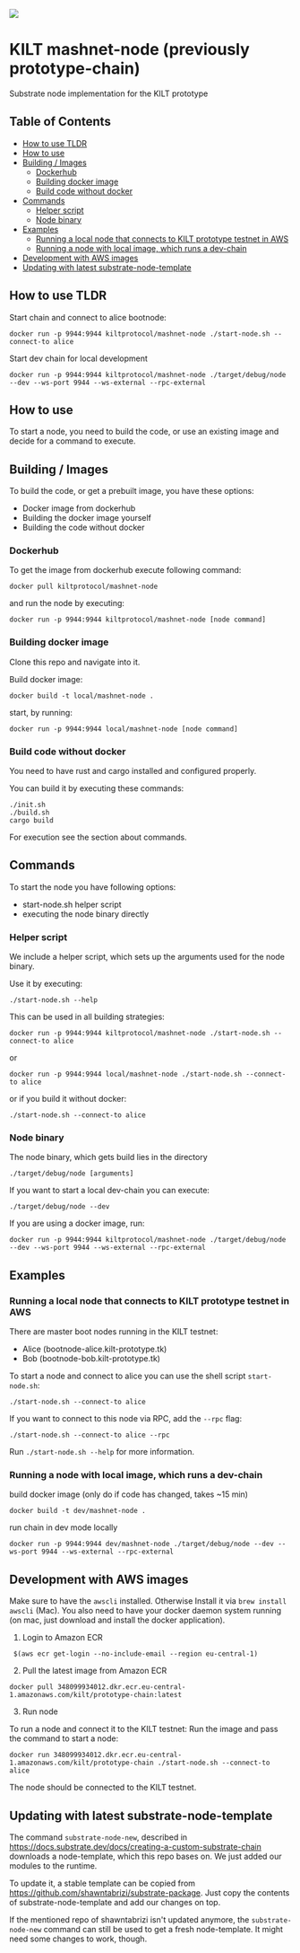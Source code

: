 ![](https://user-images.githubusercontent.com/1248214/57789522-600fcc00-7739-11e9-86d9-73d7032f40fc.png)

# KILT mashnet-node (previously prototype-chain)

Substrate node implementation for the KILT prototype

## Table of Contents
- [How to use TLDR](#how-to-use-tldr)
- [How to use](#how-to-use)
- [Building / Images](#building--images)
  - [Dockerhub](#dockerhub)
  - [Building docker image](#building-docker-image)
  - [Build code without docker](#build-code-without-docker)
- [Commands](#commands)
  - [Helper script](#helper-script)
  - [Node binary](#node-binary)
- [Examples](#examples)
  - [Running a local node that connects to KILT prototype testnet in AWS](#running-a-local-node-that-connects-to-kilt-prototype-testnet-in-aws)
  - [Running a node with local image, which runs a dev-chain](#running-a-node-with-local-image-which-runs-a-dev-chain)
- [Development with AWS images](#development-with-aws-images)
- [Updating with latest substrate-node-template](#updating-with-latest-substrate-node-template)

## How to use TLDR
Start chain and connect to alice bootnode:
```
docker run -p 9944:9944 kiltprotocol/mashnet-node ./start-node.sh --connect-to alice
```

Start dev chain for local development
```
docker run -p 9944:9944 kiltprotocol/mashnet-node ./target/debug/node --dev --ws-port 9944 --ws-external --rpc-external
```

## How to use
To start a node, you need to build the code, or use an existing image and decide for a command to execute.

## Building / Images
To build the code, or get a prebuilt image, you have these options:
- Docker image from dockerhub
- Building the docker image yourself
- Building the code without docker

### Dockerhub
To get the image from dockerhub execute following command:
```
docker pull kiltprotocol/mashnet-node
```
and run the node by executing:
```
docker run -p 9944:9944 kiltprotocol/mashnet-node [node command]
```

### Building docker image
Clone this repo and navigate into it.

Build docker image:
```
docker build -t local/mashnet-node .
```
start, by running:
```
docker run -p 9944:9944 local/mashnet-node [node command]
```

### Build code without docker
You need to have rust and cargo installed and configured properly.

You can build it by executing these commands:
```
./init.sh
./build.sh
cargo build
```

For execution see the section about commands.

## Commands
To start the node you have following options:
- start-node.sh helper script
- executing the node binary directly
### Helper script
We include a helper script, which sets up the arguments used for the node binary.

Use it by executing:
```
./start-node.sh --help
```

This can be used in all building strategies:
```
docker run -p 9944:9944 kiltprotocol/mashnet-node ./start-node.sh --connect-to alice
```
or
```
docker run -p 9944:9944 local/mashnet-node ./start-node.sh --connect-to alice
```
or if you build it without docker:
```
./start-node.sh --connect-to alice
```

### Node binary
The node binary, which gets build lies in the directory
```
./target/debug/node [arguments]
```

If you want to start a local dev-chain you can execute:
```
./target/debug/node --dev
```

If you are using a docker image, run:
```
docker run -p 9944:9944 kiltprotocol/mashnet-node ./target/debug/node --dev --ws-port 9944 --ws-external --rpc-external
```


## Examples

### Running a local node that connects to KILT prototype testnet in AWS

There are master boot nodes running in the KILT testnet:

* Alice (bootnode-alice.kilt-prototype.tk)
* Bob (bootnode-bob.kilt-prototype.tk)

To start a node and connect to alice you can use the shell script `start-node.sh`:

```
./start-node.sh --connect-to alice
``` 

If you want to connect to this node via RPC, add the `--rpc` flag:
```
./start-node.sh --connect-to alice --rpc
```

Run `./start-node.sh --help` for more information.

### Running a node with local image, which runs a dev-chain
build docker image (only do if code has changed, takes ~15 min)
```
docker build -t dev/mashnet-node .
```
run chain in dev mode locally
```
docker run -p 9944:9944 dev/mashnet-node ./target/debug/node --dev --ws-port 9944 --ws-external --rpc-external
```

## Development with AWS images

Make sure to have the `awscli` installed. Otherwise Install it via `brew install awscli` (Mac).
You also need to have your docker daemon system running (on mac, just download and install the docker application).

1. Login to Amazon ECR

```
 $(aws ecr get-login --no-include-email --region eu-central-1)
```

2. Pull the latest image from Amazon ECR

```
docker pull 348099934012.dkr.ecr.eu-central-1.amazonaws.com/kilt/prototype-chain:latest
```

3. Run node

To run a node and connect it to the KILT testnet: Run the image and pass the command to start a node:

```
docker run 348099934012.dkr.ecr.eu-central-1.amazonaws.com/kilt/prototype-chain ./start-node.sh --connect-to alice
```
The node should be connected to the KILT testnet.

## Updating with latest substrate-node-template

The command `substrate-node-new`, described in https://docs.substrate.dev/docs/creating-a-custom-substrate-chain downloads a node-template, which this repo bases on.
We just added our modules to the runtime.

To update it, a stable template can be copied from https://github.com/shawntabrizi/substrate-package.
Just copy the contents of substrate-node-template and add our changes on top.

If the mentioned repo of shawntabrizi isn't updated anymore, the `substrate-node-new` command can still be used to get a fresh node-template. It might need some changes to work, though.
